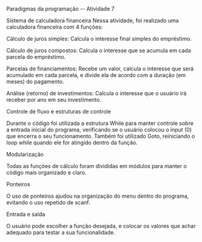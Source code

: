 Paradigmas da programação -- Atividade 7

Sistema de calculadora financeira 
Nessa atividade, foi realizado uma calculadora financeira com 4 funções:

Cálculo de juros simples:
Calcula o interesse final simples do empréstimo. 

Cálculo de juros compostos:
Calcula o interesse que se acumula em cada parcela do empréstimo. 

Parcelas de financiamentos:
Recebe um valor, calcula o interesse que será acumulado em cada parcela, e divide ela de acordo com a duração (em meses) do pagamento.

Análise (retorno) de investimentos:
Calcula o interesse que o usuário irá receber por ano em seu investimento. 

Controle de fluxo e estruturas de controle

Durante o código foi utilizada a estrutura While para manter controle sobre a entrada inicial do programa, verificando se o usuário colocou o input (0) que encerra o seu funcionamento.
Também foi utilizado Goto, reiniciando o loop while quando ele for atingido dentro da função.

Modularização

Todas as funções de cálculo foram divididas em módulos para manter o código mais organizado e claro. 

Ponteiros

O uso de ponteiros ajudou na organização do menu dentro do programa, evitando o uso repetido de scanf. 

Entrada e saída 

O usuário pode escolher a função desejada, e colocar os valores que achar adequado para testar a sua funcionalidade.
